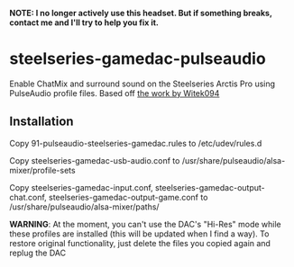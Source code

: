 **NOTE: I no longer actively use this headset. But if something breaks, contact me and I'll try to help you fix it.**

# steelseries-gamedac-pulseaudio
Enable ChatMix and surround sound on the Steelseries Arctis Pro using PulseAudio profile files. Based off [the work by Witek094](https://github.com/Witek094/steelseries-arctis-pro-wireless-pulseaudio-profile)
## Installation
Copy 91-pulseaudio-steelseries-gamedac.rules to /etc/udev/rules.d 

Copy steelseries-gamedac-usb-audio.conf to /usr/share/pulseaudio/alsa-mixer/profile-sets 

Copy steelseries-gamedac-input.conf, steelseries-gamedac-output-chat.conf, steelseries-gamedac-output-game.conf to /usr/share/pulseaudio/alsa-mixer/paths/ 



**WARNING**: At the moment, you can't use the DAC's "Hi-Res" mode while these profiles are installed (this will be updated when I find a way). To restore original functionality, just delete the files you copied again and replug the DAC
